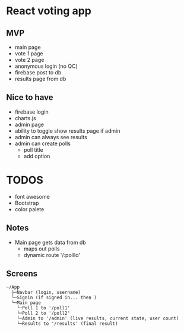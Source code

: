 # React voting app 

## MVP
- main page 
- vote 1 page
- vote 2 page
- anonymous login (no QC)
- firebase post to db
- results page from db 

## Nice to have 
- firebase login
- charts.js
- admin page 
- ability to toggle show results page if admin
- admin can always see results 
- admin can create polls
  - poll title
  - add option 

# TODOS 
- font awesome
- Bootstrap 
- color palete 


## Notes
- Main page gets data from db
  - maps out polls
  - dynamic route '/:pollId'


## Screens 
```
~/App
  ├─Navbar (login, username)
  └─Signin (if signed in... then )
  └─Main page 
    └─Poll 1 to '/poll1'
    └─Poll 2 to '/poll2'
    └─Admin to '/admin' (live results, current state, user count)
    └─Results to '/results' (final result)
```